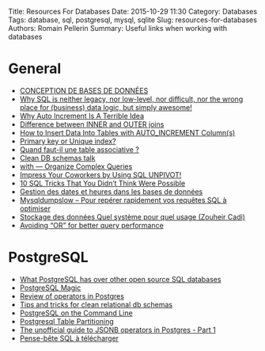 Title: Resources For Databases
Date: 2015-10-29 11:30
Category: Databases
Tags: database, sql, postgresql, mysql, sqlite
Slug: resources-for-databases
Authors: Romain Pellerin
Summary: Useful links when working with databases

# General

- [CONCEPTION DE BASES DE DONNÉES](https://stph.scenari-community.org/bdd)
- [Why SQL is neither legacy, nor low-level, nor difficult, nor the wrong place for (business) data logic, but simply awesome!](http://www.vertabelo.com/blog/notes-from-the-lab/why-sql-is-neither-legacy-nor-low-level-but-simply-awesome)
- [Why Auto Increment Is A Terrible Idea](https://www.clever-cloud.com/blog/engineering/2015/05/20/Why-Auto-Increment-Is-A-Terrible-Idea/)
- [Difference between INNER and OUTER joins](http://stackoverflow.com/questions/38549/difference-between-inner-and-outer-joins/38578#38578)
- [How to Insert Data Into Tables with AUTO_INCREMENT Column(s)](http://www.cubrid.org/wiki_tutorials/entry/how-to-insert-data-into-tables-with-auto_increment-columns)
- [Primary key or Unique index?](http://stackoverflow.com/questions/487314/primary-key-or-unique-index/487321#487321)
- [Quand faut-il une table associative ?](http://blog.developpez.com/cinephil/p10017/bases-de-donnees/quand_faut_il_une_table_associative)
- [Clean DB schemas talk](http://blog.clement.delafargue.name/posts/2014-10-15-clean-db-schemas-talk.html)
- [with — Organize Complex Queries](https://modern-sql.com/feature/with)
- [Impress Your Coworkers by Using SQL UNPIVOT!](http://blog.jooq.org/2016/01/18/impress-your-coworkers-by-using-sql-unpivot/)
- [10 SQL Tricks That You Didn’t Think Were Possible](https://blog.jooq.org/2016/04/25/10-sql-tricks-that-you-didnt-think-were-possible/)
- [Gestion des dates et heures dans les bases de données](http://www.geek-directeur-technique.com/2017/05/05/gestion-des-dates-et-heures-dans-les-bases-de-donnees)
- [Mysqldumpslow – Pour repérer rapidement vos requêtes SQL à optimiser](https://korben.info/mysqldumpslow-reperer-rapidement-vos-requetes-sql-a-optimiser.html)
- [Stockage des données Quel système pour quel usage (Zouheir Cadi)](https://www.youtube.com/watch?v=KCdOcdjxdn4)
- [Avoiding “OR” for better query performance](https://www.cybertec-postgresql.com/en/avoid-or-for-better-performance/)

# PostgreSQL

- [What PostgreSQL has over other open source SQL databases](https://www.compose.io/articles/what-postgresql-has-over-other-open-source-sql-databases/)
- [PostgreSQL Magic](http://goto.project-a.com/postgresql-magic/)
- [Review of operators in Postgres](http://bernardoamc.github.io/sql/2015/07/21/postgres-review-operators/)
- [Tips and tricks for clean relational db schemas](http://www.infoq.com/fr/presentations/tips-tricks-clean-relational-db-schemas)
- [PostgreSQL on the Command Line](http://phili.pe/posts/postgresql-on-the-command-line/)
- [Postgresql Table Partitioning](http://sheeju.github.io/2015/10/postgres-table-partitioning-big-weather-table.html)
- [The unofficial guide to JSONB operators in Postgres - Part 1](http://hasura.io/blog/the-unofficial-guide-to-jsonb-operators-in-postgres/)
- [Pense-bête SQL à télécharger](http://korben.info/pense-bete-sql-a-telecharger.html)

